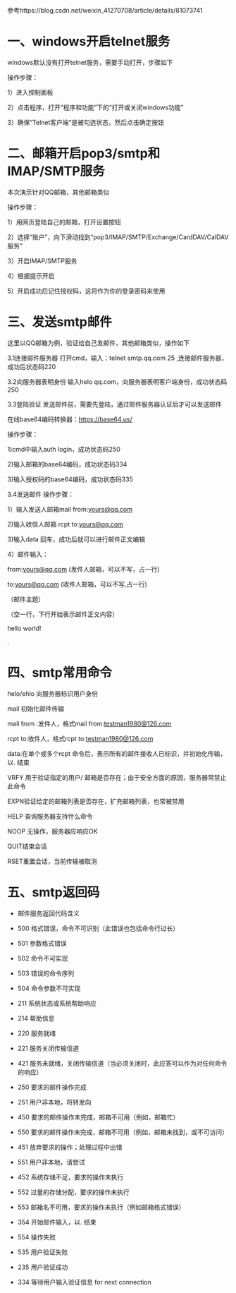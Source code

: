 参考https://blog.csdn.net/weixin_41270708/article/details/81073741

# 一、windows开启telnet服务

windows默认没有打开telnet服务，需要手动打开，步骤如下

操作步骤：

1）进入控制面板

2）点击程序，打开“程序和功能”下的“打开或关闭windows功能”

3）确保“Telnet客户端”是被勾选状态，然后点击确定按钮

# 二、邮箱开启pop3/smtp和IMAP/SMTP服务

本次演示针对QQ邮箱，其他邮箱类似

操作步骤：

1）用网页登陆自己的邮箱，打开设置按钮

2）选择“账户”，向下滑动找到“pop3/IMAP/SMTP/Exchange/CardDAV/CalDAV服务”

 3）开启IMAP/SMTP服务

4）根据提示开启

5）开启成功后记住授权码，这将作为你的登录密码来使用 

# 三、发送smtp邮件

这里以QQ邮箱为例，验证给自己发邮件，其他邮箱类似，操作如下

3.1连接邮件服务器
打开cmd，输入：telnet smtp.qq.com 25 ,连接邮件服务器，成功后状态码220

3.2向服务器表明身份
输入helo qq.com，向服务器表明客户端身份，成功状态码250

3.3登陆验证
发送邮件前，需要先登陆，通过邮件服务器认证后才可以发送邮件

在线base64编码转换器：https://base64.us/

操作步骤：

1)cmd中输入auth  login，成功状态码250

2)输入邮箱的base64编码，成功状态码334

3)输入授权码的base64编码，成功状态码335

3.4发送邮件
操作步骤：

1）输入发送人邮箱mail from:<yours@qq.com>

2)输入收信人邮箱 rcpt to:<yours@qq.com>

3)输入data 回车，成功后就可以进行邮件正文编辑

4）邮件输入：

from:yours@qq.com      (发件人邮箱，可以不写，占一行)

to:yours@qq.com            (收件人邮箱，可以不写,占一行)

（邮件主题）

（空一行，下行开始表示邮件正文内容）

hello world!

.



# 四、smtp常用命令

helo/ehlo  向服务器标识用户身份

mail  初始化邮件传输

mail from :发件人，格式mail from:<testman1980@126.com>

rcpt to:收件人，格式rcpt to:<testman1980@126.com>

data:在单个或多个rcpt 命令后，表示所有的邮件接收人已标识，并初始化传输，以. 结束

VRFY 用于验证指定的用户/ 邮箱是否存在；由于安全方面的原因，服务器常禁止此命令

EXPN验证给定的邮箱列表是否存在，扩充邮箱列表，也常被禁用

HELP 查询服务器支持什么命令

NOOP 无操作，服务器应响应OK

QUIT结束会话

RSET重置会话，当前传输被取消

# 五、smtp返回码

*   邮件服务返回代码含义

  *   500   格式错误，命令不可识别（此错误也包括命令行过长）

  *   501   参数格式错误

  *   502   命令不可实现 

  *   503   错误的命令序列

  *   504   命令参数不可实现

  *   211    系统状态或系统帮助响应

  *   214   帮助信息

  *   220     服务就绪 

  *   221     服务关闭传输信道 

  *   421     服务未就绪，关闭传输信道（当必须关闭时，此应答可以作为对任何命令的响应） 

  *   250   要求的邮件操作完成 

  *   251   用户非本地，将转发向

  *   450   要求的邮件操作未完成，邮箱不可用（例如，邮箱忙）

  *   550   要求的邮件操作未完成，邮箱不可用（例如，邮箱未找到，或不可访问）

 *   451   放弃要求的操作；处理过程中出错

  *   551   用户非本地，请尝试 

  *   452   系统存储不足，要求的操作未执行 

  *   552   过量的存储分配，要求的操作未执行

  *   553   邮箱名不可用，要求的操作未执行（例如邮箱格式错误）

  *   354   开始邮件输入，以. 结束

  *   554   操作失败

  *   535   用户验证失败

  *   235   用户验证成功 

  *   334   等待用户输入验证信息 for next connection
